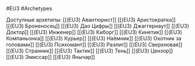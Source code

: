 #EU3 #Archetypes 

Доступные архетипы:
[[(EU3) Авантюрист]]
[[(EU3) Аристократка]]
[[(EU3) Броненосец]]
[[(EU3) Дао Цифры]]
[[(EU3) Джаггернаут]]
[[(EU3) Доктор]]
[[(EU3) Инженер]]
[[(EU3) Киборг]]
[[(EU3) Кинетик]]
[[(EU3) Компаньонка]]
[[(EU3) Курьер]]
[[(EU3) Наёмник]]
[[(EU3) Охотник за головами]]
[[(EU3) Психомант]]
[[(EU3) Раэлит]]
[[(EU3) Сверхновая]]
[[(EU3) Странник]]
[[(EU3) Тактик]]
[[(EU3) Тень]]
[[(EU3) Цензор]]
[[(EU3) Эмиссар]]
[[(EU3) Янычар]]
